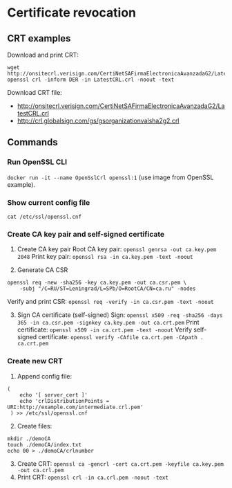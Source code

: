 # Certificate revocation

## CRT examples
Download and print CRT:
```
wget http://onsitecrl.verisign.com/CertiNetSAFirmaElectronicaAvanzadaG2/LatestCRL.crl
openssl crl -inform DER -in LatestCRL.crl -noout -text
```

Download CRT file: 
- http://onsitecrl.verisign.com/CertiNetSAFirmaElectronicaAvanzadaG2/LatestCRL.crl
- http://crl.globalsign.com/gs/gsorganizationvalsha2g2.crl

## Commands
### Run OpenSSL CLI
`docker run -it --name OpenSslCrl openssl:1` (use image from OpenSSL example).

### Show current config file
`cat /etc/ssl/openssl.cnf`

### Create CA key pair and self-signed certificate
1. Create CA key pair
Root CA key pair: `openssl genrsa -out ca.key.pem 2048`
Print key pair: `openssl rsa -in ca.key.pem -text -noout`

2. Generate CA CSR
```
openssl req -new -sha256 -key ca.key.pem -out ca.csr.pem \
    -subj "/C=RU/ST=Leningrad/L=SPb/O=RootCA/CN=ca.ru" -nodes
```
Verify and print CSR: `openssl req -verify -in ca.csr.pem -text -noout`

3. Sign CA certificate (self-signed)
Sign: `openssl x509 -req -sha256 -days 365 -in ca.csr.pem -signkey ca.key.pem -out ca.crt.pem`
Print certificate: `openssl x509 -in ca.crt.pem -text -noout`
Verify self-signed certificate: `openssl verify -CAfile ca.crt.pem -CApath . ca.crt.pem`

### Create new CRT 
1. Append config file:
```
(
    echo '[ server_cert ]'
    echo 'crlDistributionPoints = URI:http://example.com/intermediate.crl.pem'
 ) >> /etc/ssl/openssl.cnf
```
2. Create files:
```
mkdir ./demoCA
touch ./demoCA/index.txt
echo 00 > ./demoCA/crlnumber
```
3. Create CRT: `openssl ca -gencrl -cert ca.crt.pem -keyfile ca.key.pem -out ca.crl.pem`
4. Print CRT: `openssl crl -in ca.crl.pem -noout -text`